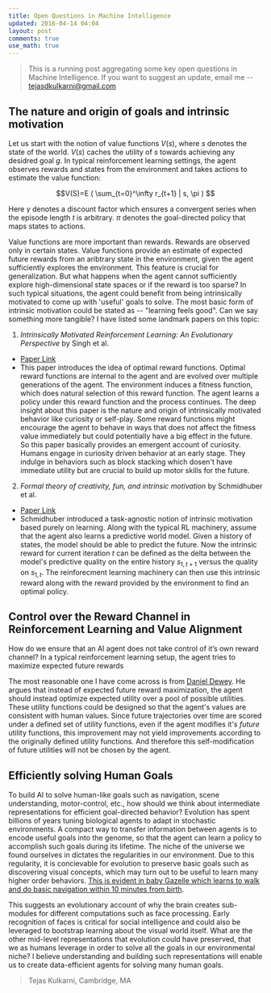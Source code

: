 ```yaml
---
title: Open Questions in Machine Intelligence
updated: 2016-04-14 04:04
layout: post
comments: true
use_math: true
---
```


> This is a running post aggregating some key open questions in Machine Intelligence. If you want to suggest an update, email me -- tejasdkulkarni@gmail.com   

## The nature and origin of goals and intrinsic motivation
Let us start with the notion of value functions $V(s)$, where $s$ denotes the state of the world. $V(s)$ caches the utility of $s$ towards achieving any desidred goal $g$. In typical reinforcement learning settings, the agent observes rewards and states from the environment and takes actions to estimate the value function:

$$V(S)=E ( \sum_{t=0}^\infty r_{t+1} | s, \pi ) $$

Here $\gamma$ denotes a discount factor which ensures a convergent series when the episode length $t$ is arbitrary. $\pi$ denotes the goal-directed policy that maps states to actions. 

Value functions are more important than rewards. Rewards are observed only in certain states. Value functions provide an estimate of expected future rewards from an aribtrary state in the environment, given the agent sufficiently explores the environment. This feature is crucial for generalization. But what happens when the agent cannot sufficiently explore high-dimensional state spaces or if the reward is too sparse? In such typical situations, the agent could benefit from being intrinsically motivated to come up with 'useful' goals to solve. The most basic form of intrinsic motivation could be stated as -- "learning feels good". Can we say something more tangible? I have listed some landmark papers on this topic:

1. _Intrinsically Motivated Reinforcement Learning: An Evolutionary Perspective_ by Singh et al.
* [Paper Link](http://web.eecs.umich.edu/~baveja/Papers/IMRLIEEETAMDFinal.pdf)
* This paper introduces the idea of optimal reward functions. Optimal reward functions are internal to the agent and are evolved over multiple generations of the agent. The environment induces a fitness function, which does natural selection of this reward function. The agent learns a policy under this reward function and the process continues. The deep insight about this paper is the nature and origin of intrinsically motivated behavior like curiosity or self-play. Some reward functions might encourage the agent to behave in ways that does not affect the fitness value immediately but could potentially have a big effect in the future. So this paper basically provides an emergent account of curiosity. Humans engage in curiosity driven behavior at an early stage. They indulge in behaviors such as block stacking which dosen't have immediate utility but are crucial to build up motor skills for the future. 

2. _Formal theory of creativity, fun, and intrinsic motivation_ by Schmidhuber et al.
* [Paper Link](http://people.idsia.ch/~juergen/ieeecreative.pdf)
* Schmidhuber introduced a task-agnostic notion of intrinsic motivation based purely on learning. Along with the typical RL machinery, assume that the agent also learns a predictive world model. Given a history of states, the model should be able to predict the future. Now the intrinsic reward for current iteration $t$ can be defined as the delta between the model's predictive quality on the entire history $s_{1, t+1}$ versus the quality on $s_{1,t}$. The reinforecment learning machinery can then use this intrinsic reward along with the reward provided by the environment to find an optimal policy. 


<div class="divider"></div>

## Control over the Reward Channel in Reinforcement Learning and Value Alignment
How do we ensure that an AI agent does not take control of it’s own reward channel? In a typical reinforcement learning setup, the agent tries to maximize expected future rewards 
<!--$ E ( \sum_{t=0}^\infty \gamma_{t} r_{t+1} | s, \pi ) $ to find optimal policies. In order to ensure that the agent continues to maximize it's reward channel, it can alter the it's environment in arbitrary ways. While doing so, the agent can disregard any human goals along it's path. How do we stop this? Nobody really knows but people have tried to come up with several arguments. -->

The most reasonable one I have come across is from [Daniel Dewey](https://intelligence.org/files/LearningValue.pdf). He argues that instead of expected future reward maximization, the agent should instead optimize expected utility over a pool of possible utilities. These utility functions could be designed so that the agent's values are consistent with human values. Since future trajectories over time are scored under a defined set of utility functions, even if the agent modifies it's _future_ utility functions, this improvement may not yield improvements according to the originally defined utility functions. And therefore this self-modification of future utilities will not be chosen by the agent. 

<div class="divider"></div>

## Efficiently solving Human Goals
To build AI to solve human-like goals such as navigation, scene understanding, motor-control, etc., how should we think about intermediate representations for efficient goal-directed behavior? Evolution has spent billions of years tuning biological agents to adapt in stochastic environments. A compact way to transfer information between agents is to encode useful goals into the genome, so that the agent can learn a policy to accomplish such goals during its lifetime. The niche of the universe we found ourselves in dictates the regularities in our environment. Due to this regularity, it is concievable for evolution to preserve basic goals such as discovering visual concepts, which may turn out to be useful to learn many higher order behaviors. [This is evident in baby Gazelle which learns to walk and do basic navigation within 10 minutes from birth](https://www.youtube.com/watch?v=iprhW773VyI).

This suggests an evolutionary account of why the brain creates sub-modules for different computations such as face processing. Early recognition of faces is critical for social intelligence and could also be leveraged to bootstrap learning about the visual world itself. What are the other mid-level representations that evolution could have preserved, that we as humans leverage in order to solve all the goals in our environmental niche? I believe understanding and building such representations will enable us to create data-efficient agents for solving many human goals.  

<div class="divider"></div>


> Tejas Kulkarni, Cambridge, MA
